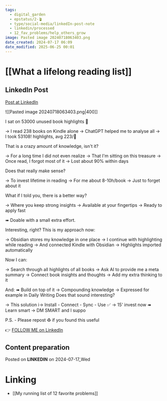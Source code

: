 ```yaml
---
tags:
  - digital_garden
  - epstatus/2-🪴
  - type/social-media/linkedIn-post-note
  - linkedin/processed
  - 12_fav_problems/help_others_grow
image: Pasted image 20240718063403.png
date_created: 2024-07-17 06:09
date_modified: 2025-06-25 00:01
---
```

# [[What a lifelong reading list]]

## LinkedIn Post

[Post at LinkedIn](https://www.linkedin.com/posts/sebastiankamilli_i-sat-on-53000-unused-book-highlights-activity-7219219314942316545-LOaj?utm_source=share&utm_medium=member_desktop)

![[Pasted image 20240718063403.png|400]]

I sat on 53000 unused book highlights 🤯

→ I read 238 books on Kindle alone
→ ChatGPT helped me to analyse all
→ I took 53108! highlights, avg 223/📖

That is a crazy amount of knowledge, isn't it?

→ For a long time I did not even realize
→ That I'm sitting on this treasure
→ Once read, I forgot most of it 
→ Lost about 90% within days

Does that really make sense?

→ To invest lifetime in reading 
→ For me about 8-10h/book
→ Just to forget about it

What if I told you, there is a better way?

→ Where you keep strong insights
→ Available at your fingertips 
→ Ready to apply fast

➠ Doable with a small extra effort.

Interesting, right? 
This is my approach now:

→ Obsidian stores my knowledge in one place
→ I continue with highlighting while reading
→ And connected Kindle with Obsidian
→ Highlights imported automatically

Now I can:

→ Search through all highlights of all books
→ Ask AI to provide me a meta summary 
→ Connect book insights and thoughts
→ Add my extra thinking to it

And:
➠ Build on top of it 
→ Compounding knowledge
→ Expressed for example in Daily Writing
Does that sound interesting?

→ This solution i→ Install - Connect - Sync - Use ✅
→ 15' invest now ➠ Learn smart
→ DM SMART and I suppo

P.S. - Please repost ♻ if you found this useful

👉 [FOLLOW ME on LinkedIn](https://www.linkedin.com/comm/mynetwork/discovery-see-all?usecase=PEOPLE_FOLLOWS&followMember=sebastiankamilli)

## Content preparation

Posted on **LINKEDIN** on 2024-07-17_Wed

# Linking

+ [[My running list of 12 favorite problems]]